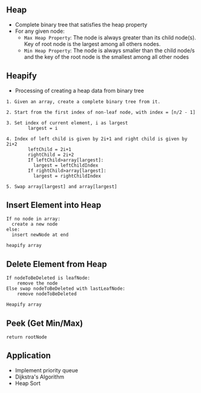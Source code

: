 ## Heap
- Complete binary tree that satisfies the heap property
- For any given node:
  - `Max Heap Property`: The node is always greater than its child node(s). Key of root node is the largest among all others nodes.
  - `Min Heap Property`: The node is always smaller than the child node/s and the key of the root node is the smallest among all other nodes
## Heapify
- Processing of creating a heap data from binary tree
```
1. Given an array, create a complete binary tree from it.

2. Start from the first index of non-leaf node, with index = [n/2 - 1]

3. Set index of current element, i as largest
        largest = i
        
4. Index of left child is given by 2i+1 and right child is given by 2i+2
        leftChild = 2i+1
        rightChild = 2i+2
        If leftChild>array[largest]:
          largest = leftChildIndex
        If rightChild>array[largest]:
          largest = rightChildIndex
          
5. Swap array[largest] and array[largest]
 ```

## Insert Element into Heap
```
If no node in array:
  create a new node
else:
  insert newNode at end
  
heapify array 
```

## Delete Element from Heap
```
If nodeToBeDeleted is leafNode:
    remove the node
Else swap nodeToBeDeleted with lastLeafNode:
    remove nodeToBeDeleted
    
Heapify array 
```


## Peek (Get Min/Max)
```
return rootNode 
```

## Application
- Implement priority queue
- Dijkstra's Algorithm
- Heap Sort